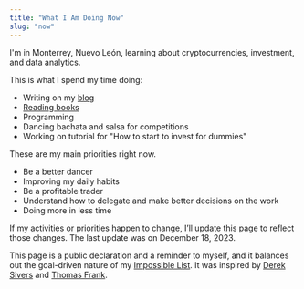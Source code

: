 ```yaml
---
title: "What I Am Doing Now"
slug: "now"
---
```


I'm in Monterrey, Nuevo León, learning about cryptocurrencies, investment, and data analytics.

This is what I spend my time doing:

- Writing on my [blog](https://fercontreras.com)
- [Reading books](https://www.goodreads.com/fercreek)
- Programming
- Dancing bachata and salsa for competitions
- Working on tutorial for "How to start to invest for dummies"

These are my main priorities right now.

- Be a better dancer
- Improving my daily habits
- Be a profitable trader
- Understand how to delegate and make better decisions on the work
- Doing more in less time

If my activities or priorities happen to change, I’ll update this page to reflect those changes. The last update was on December 18, 2023.

This page is a public declaration and a reminder to myself, and it balances out the goal-driven nature of my [Impossible List](/now/). It was inspired by [Derek Sivers](https://sivers.org/now) and [Thomas Frank](https://collegeinfogeek.com/now/).
